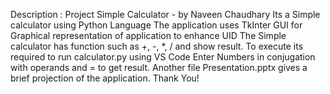 Description : Project Simple Calculator - by Naveen Chaudhary
Its a Simple calculator using Python Language 
The application uses TkInter GUI for Graphical representation of application to enhance UID 
The Simple calculator has function such as +, -, *, / and show result.
To execute its required to run calculator.py using  VS Code 
Enter Numbers in conjugation with operands and = to get result.
Another file Presentation.pptx gives a brief projection of the application.
Thank You!
